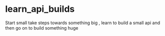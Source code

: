 # learn_api_builds
Start small take steps towards something big , learn to build a small api and then go on to build something huge
